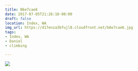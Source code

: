 ```yaml
---
title: B6e7cae6
date: 2017-07-05T21:26:18-08:00
draft: false
location: Index, WA
img_url: https://d17enza3bfujl8.cloudfront.net/b6e7cae6.jpg
tags:
- Index, WA
- Daniel
- climbing

---
```


![](https://d17enza3bfujl8.cloudfront.net/b6e7cae6.jpg)
